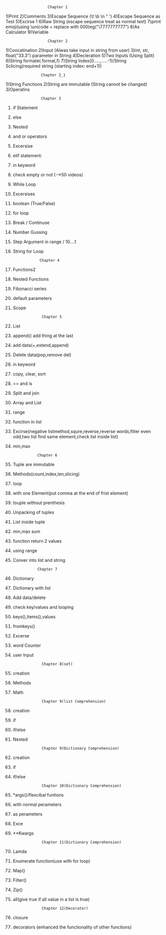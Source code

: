                        Chapter 1

1)Print
2)Comments
3)Escape Sequence (\t \b \n \" \')
4)Escape Sequence as Test
5)Excirse 1
6)Raw String (escape sequence treat as normal text)
7)print emoji(using \unicode + replace with 000)eg("\7777777777")
8)As Calculator
9)Variable

                       Chapter 2
1)Concatination
2)Input (Alwas take input in string from user)
3)int, str, float("33.3") parameter in String 
4)Decleration
5)Two Inputs (Using Split)
6)String formate(.format,f)
7)String Index(0.....,.....-1)/String Sclicing(required string (starting index: end+1))

                    Chapter 2_1
1)String Functions
2)String are immutable (String cannot be changed)
3)Operatins

                    Chapter 3
1) if Statement 
2) else 
3) Nested 
4) and or operators 
5) Excersise
6) elif statement:
7) in keyword
8) check empty or not (-->50 videos)
9) While Loop
10) Excersises
11) boolean (True/False)
12) for loop
13) Break / Continuse
14) Number Gussing
15) Step Argument in range / 10....1
16) String for Loop

                    Chapter 4
1) Functions2
2) Nested Functions
3) Fibonacci series
4) default parameters
5) Scope 

                    Chapter 5
1) List
2) append() add thing at the last
3) add data(+,extend,append)
4) Delete data(pop,remove del)
5) in keyword
6) copy, clear, sort
6) == and is 
7) Split and join 
8) Array and List
9) range
10) function in list
11) Excirse(negative listmethod,squre,reverse,reverse words,filter even odd,two list find same element,check list inside list)
12) min,max

                   Chapter 6
1) Tuple are immutable
2) Methods(count,index,len,slicing)
3) loop
4) with one Element(put comma at the end of frist element)
5) touple without prenthesis 
6) Unpacking of tuples
7) List inside tuple
8) min,max sum
9) function return 2 values
10) using range
11) Conver into list and string

                   Chapter 7
1) Dictionary
2) Dictionary with list
3) Add data/delete
4) check key/values and looping
5) keys(),items(),values
6) fromkeys()
7) Excerse 
8) word Counter
9) user Input

                    Chapter 8(set)
1) creation
2) Methods 
3) Math

                    Chapter 9(list Comprehension)
1) creation
2) if 
3) if/else
4) Nested

                    Chapter 9(Dictionary Comprehension)
1) creation
2) if 
3) if/else

                    Chapter 10(Dictionary Comprehension)
1) *args()/flexcibal funtions
2) with normal perameters
3) as perameters
4) Exce
5) **Kwargs

                    Chapter 11(Dictionary Comprehension)
1) Lamda
2) Enumerate function(use with for loop)
3) Map()
4) Filter()
5) Zip()
6) all(give true if all value in a list is true)

                    Chapter 12(Decorator)
1) closure
2) decorators (enhanced the functionality of other functions)
